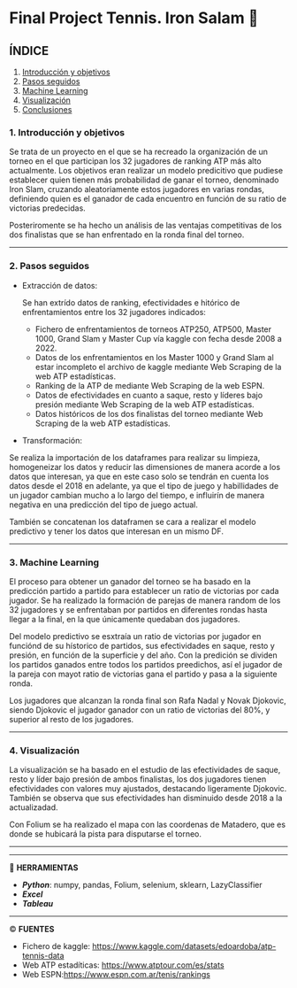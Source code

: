 # Final Project Tennis. Iron Salam 🎾

## ÍNDICE

1. [Introducción y objetivos](#introducción-y-objetivos)
2. [Pasos seguidos](#pasos-seguidos)
3. [Machine Learning](#machine-learning)
4. [Visualización](#visualización)
5. [Conclusiones](#conclusiones)



### 1. Introducción y objetivos

Se trata de un proyecto en el que se ha recreado la organización de un torneo en el que participan los 32 jugadores de ranking ATP más alto actualmente. Los objetivos eran realizar un modelo predicitivo que pudiese establecer quien tienen más probabilidad de ganar el torneo, denominado Iron Slam, cruzando aleatoriamente estos jugadores en varias rondas, definiendo quien es el ganador de cada encuentro en función de su ratio de victorias predecidas.

Posteriromente se ha hecho un análisis de las ventajas competitivas de los dos finalistas que se han enfrentado en la ronda final del torneo.

--------------------------------------------------------

### 2. Pasos seguidos

- Extracción de datos:

  Se han extrído datos de ranking, efectividades e hitórico de enfrentamientos entre los 32 jugadores indicados:
  - Fichero de enfrentamientos de torneos ATP250, ATP500, Master 1000, Grand Slam y Master Cup vía kaggle con fecha desde 2008 a 2022.
  - Datos de los enfrentamientos en los Master 1000 y Grand Slam al estar incompleto el archivo de kaggle mediante Web Scraping de la web ATP estadísticas.
  - Ranking de la ATP de mediante Web Scraping de la web ESPN.
  - Datos de efectividades en cuanto a saque, resto y líderes bajo presión mediante Web Scraping de la web ATP estadísticas.
  - Datos históricos de los dos finalistas del torneo mediante Web Scraping de la web ATP estadísticas.

- Transformación:
  
Se realiza la importación de los dataframes para realizar su limpieza, homogeneizar los datos y reducir las dimensiones de manera acorde a los datos que interesan, ya que en este caso solo se tendrán en cuenta los datos desde el 2018 en adelante, ya que el tipo de juego y habillidades de un jugador cambian mucho a lo largo del tiempo, e influirín de manera negativa en una predicción del tipo de juego actual.

También se concatenan los dataframen se cara a realizar el modelo predictivo y tener los datos que interesan en un mismo DF.

--------------------------------------------------------

### 3. Machine Learning

El proceso para obtener un ganador del torneo se ha basado en la predicción partido a partido para establecer un ratio de victorias por cada jugador.
Se ha realizado la formación de parejas de manera random de los 32 jugadores y se enfrentaban por partidos en diferentes rondas hasta llegar a la final, en la que únicamente quedaban dos jugadores.

Del modelo predictivo se esxtraía un ratio de victorias por jugador en funciónd de su hístorico de partidos, sus efectividades en saque, resto y presión, en función de la superficie y del año. Con la predición se dividen los partidos ganados entre todos los partidos preedichos, así el jugador de la pareja con mayot ratio de victorias gana el partido y pasa a la siguiente ronda.

Los jugadores que alcanzan la ronda final son Rafa Nadal y Novak Djokovic, siendo Djokovic el jugador ganador con un ratio de victorias del 80%, y superior al resto de los jugadores.

--------------------------------------------------------

### 4. Visualización

La visualización se ha basado en el estudio de las efectividades de saque, resto y líder bajo presión de ambos finalistas, los dos jugadores tienen efectividades con valores muy ajustados, destacando ligeramente Djokovic. También se observa que sus efectividades han disminuido desde 2018 a la actualizadad.

Con Folium se ha realizado el mapa con las coordenas de Matadero, que es donde se hubicará la pista para disputarse el torneo.

--------------------------------------------------------

-------------------------------------------------------

🚀 **HERRAMIENTAS**

  - **_Python_**: numpy, pandas, Folium, selenium, sklearn, LazyClassifier
  - **_Excel_**
  - **_Tableau_**

-------------------------------------------------------

© **FUENTES**

- Fichero de kaggle: https://www.kaggle.com/datasets/edoardoba/atp-tennis-data
- Web ATP estadíticas: https://www.atptour.com/es/stats
- Web ESPN:https://www.espn.com.ar/tenis/rankings





 
 
 
